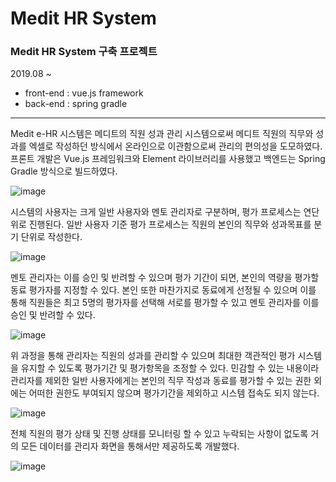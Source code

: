 # Medit HR System
### **Medit HR System 구축 프로젝트**

2019.08 ~
* front-end : vue.js framework
* back-end : spring gradle

---
Medit e-HR 시스템은 메디트의 직원 성과 관리 시스템으로써 메디트 직원의 직무와 성과를 엑셀로 작성하던 방식에서 온라인으로 이관함으로써 관리의 편의성을 도모하였다.
프론트 개발은 Vue.js 프레임워크와 Element 라이브러리를 사용했고 백엔드는 Spring Gradle 방식으로 빌드하였다.

![image](http://drawyourmind.com/static/img/works/ehr_1.png)

시스템의 사용자는 크게 일반 사용자와 멘토 관리자로 구분하며, 평가 프로세스는 연단위로 진행된다. 일반 사용자 기준 평가 프로세스는 직원의 본인의 직무와 성과목표를 분기 단위로 작성한다.

![image](http://drawyourmind.com/static/img/works/ehr_2.png)

멘토 관리자는 이를 승인 및 반려할 수 있으며 평가 기간이 되면, 본인의 역량을 평가할 동료 평가자를 지정할 수 있다. 본인 또한 마찬가지로 동료에게 선정될 수 있으며 이를 통해 직원들은 최고 5명의 평가자를 선택해 서로를 평가할 수 있고 멘토 관리자를 이를 승인 및 반려할 수 있다.

![image](http://drawyourmind.com/static/img/works/ehr_3.png)

위 과정을 통해 관리자는 직원의 성과를 관리할 수 있으며 최대한 객관적인 평가 시스템을 유지할 수 있도록 평가기간 및 평가항목을 조정할 수 있다. 민감할 수 있는 내용이라 관리자를 제외한 일반 사용자에게는 본인의 직무 작성과 동료를 평가할 수 있는 권한 외에는 어떠한 권한도 부여되지 않으며 평가기간을 제외하고 시스템 접속도 되지 않는다.

![image](http://drawyourmind.com/static/img/works/ehr_4.png)

전체 직원의 평가 상태 및 진행 상태를 모니터링 할 수 있고 누락되는 사항이 없도록 거의 모든 데이터를 관리자 화면을 통해서만 제공하도록 개발했다.

![image](http://drawyourmind.com/static/img/works/ehr_5.png)
